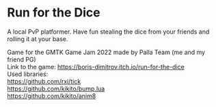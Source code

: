 # Run for the Dice
A local PvP platformer. Have fun stealing the dice from your friends and rolling it at your base. 

Game for the GMTK Game Jam 2022 made by Palla Team (me and my friend PG) <br/>
Link to the game: https://boris-dimitrov.itch.io/run-for-the-dice <br/>
Used libraries: <br/>
https://github.com/rxi/tick <br/>
https://github.com/kikito/bump.lua <br/>
https://github.com/kikito/anim8

